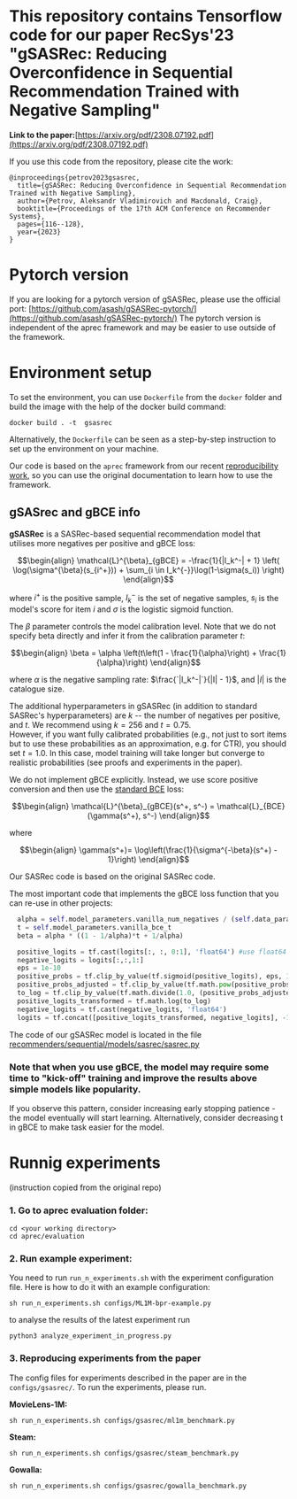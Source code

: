 # This repository contains Tensorflow code for our paper RecSys'23 "gSASRec: Reducing Overconfidence in Sequential Recommendation Trained with Negative Sampling"

**Link to the paper:**[https://arxiv.org/pdf/2308.07192.pdf](https://arxiv.org/pdf/2308.07192.pdf)

If you use this code from the repository, please cite the work: 
```
@inproceedings{petrov2023gsasrec,
  title={gSASRec: Reducing Overconfidence in Sequential Recommendation Trained with Negative Sampling},
  author={Petrov, Aleksandr Vladimirovich and Macdonald, Craig},
  booktitle={Proceedings of the 17th ACM Conference on Recommender Systems},
  pages={116--128},
  year={2023}
}
```

# Pytorch version
If you are looking for a pytorch version of gSASRec, please use the official port:  [https://github.com/asash/gSASRec-pytorch/](https://github.com/asash/gSASRec-pytorch/)
The pytorch version is independent of the aprec framework and may be easier to use outside of the framework. 

# Environment setup

To set the environment, you can use `Dockerfile` from the `docker` folder and build the image with the help of the docker build command:

```
docker build . -t  gsasrec
```

Alternatively, the `Dockerfile` can be seen as a step-by-step instruction to set up the environment on your machine. 

Our code is based on the `aprec` framework from our recent [reproducibility work](https://github.com/asash/bert4rec_repro), so you can use the original documentation to learn how to use the framework. 

## gSASrec and gBCE info
**gSASRec** is a SASRec-based sequential recommendation model that utilises more negatives per positive and gBCE loss: 

```math
\begin{align}
     \mathcal{L}^{\beta}_{gBCE} = -\frac{1}{|I_k^-| + 1} \left( \log(\sigma^{\beta}(s_{i^+})) + \sum_{i \in I_k^{-}}\log(1-\sigma(s_i)) \right)
\end{align}
```
where $`i^+`$ is the positive sample, $`I_k^-`$ is the set of negative samples, $`s_i`$ is the model's score for item $`i`$ and $`\sigma`$ is the logistic sigmoid function. 

The $`\beta`$ parameter controls the model calibration level. Note that we do not specify beta directly and infer it from the calibration parameter $`t`$:

```math
\begin{align}
    \beta = \alpha \left(t\left(1 - \frac{1}{\alpha}\right) + \frac{1}{\alpha}\right)
\end{align}
```
where $`\alpha`$ is the negative sampling rate: $`\frac{`|I_k^-|`}{|I| - 1}`$, and $`|I|`$ is the catalogue size. 

The additional hyperparameters in gSASRec (in addition to standard SASRec's hyperparameters) are $`k`$ -- the number of negatives per positive, and $`t`$. We recommend using $`k = 256`$ and $`t=0.75`$.  
However, if you want fully calibrated probabilities (e.g., not just to sort items but to use these probabilities as an approximation, e.g. for CTR), you should set $t=1.0$. In this case, model training will take longer but converge to realistic probabilities (see proofs and experiments in the paper). 

 We do not implement gBCE explicitly. Instead, we use score positive conversion and then use the [standard BCE](losses/bce.py) loss: 
```math
\begin{align}
        \mathcal{L}^{\beta}_{gBCE}(s^+, s^-) =  \mathcal{L}_{BCE}(\gamma(s^+), s^-)
\end{align}
```
where

```math
\begin{align}
    \gamma(s^+)= \log\left(\frac{1}{\sigma^{-\beta}(s^+) - 1}\right)
\end{align}
```

Our SASRec code is based on the original SASRec code. 

The most important code that implements the gBCE loss function that you can re-use in other projects: 

```python
  alpha = self.model_parameters.vanilla_num_negatives / (self.data_parameters.num_items - 1)
  t = self.model_parameters.vanilla_bce_t 
  beta = alpha * ((1 - 1/alpha)*t + 1/alpha)

  positive_logits = tf.cast(logits[:, :, 0:1], 'float64') #use float64 to increase numerical stability
  negative_logits = logits[:,:,1:]
  eps = 1e-10
  positive_probs = tf.clip_by_value(tf.sigmoid(positive_logits), eps, 1-eps)
  positive_probs_adjusted = tf.clip_by_value(tf.math.pow(positive_probs, -beta), 1+eps, tf.float64.max)
  to_log = tf.clip_by_value(tf.math.divide(1.0, (positive_probs_adjusted  - 1)), eps, tf.float64.max)
  positive_logits_transformed = tf.math.log(to_log)
  negative_logits = tf.cast(negative_logits, 'float64')
  logits = tf.concat([positive_logits_transformed, negative_logits], -1)
```
The code of our gSASRec model is located in the file [recommenders/sequential/models/sasrec/sasrec.py](recommenders/sequential/models/sasrec/sasrec.py)

### Note that when you use gBCE, the model may require some time to "kick-off" training  and improve the results above simple models like popularity. 

If you observe this pattern, consider increasing early stopping patience - the model eventually will start learning. Alternatively, consider decreasing t in gBCE to make task easier for the model. 

# Runnig experiments
(instruction copied from the original repo)

### 1.  Go to aprec evaluation folder: 
```
cd <your working directory>
cd aprec/evaluation
```

### 2. Run example experiment: 
You need to run `run_n_experiments.sh` with the experiment configuration file. Here is how to do it with an example configuration: 


```
sh run_n_experiments.sh configs/ML1M-bpr-example.py
```
to analyse the results of the latest experiment run 

```
python3 analyze_experiment_in_progress.py
```

### 3. Reproducing experiments from the paper
The config files for  experiments described in the paper are in the `configs/gsasrec/`. 
To run the experiments, please run.

**MovieLens-1M:**

```
sh run_n_experiments.sh configs/gsasrec/ml1m_benchmark.py
```

**Steam:**

```
sh run_n_experiments.sh configs/gsasrec/steam_benchmark.py
```
**Gowalla:**

```
sh run_n_experiments.sh configs/gsasrec/gowalla_benchmark.py
```

